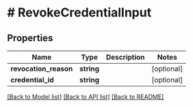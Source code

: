 # # RevokeCredentialInput

## Properties

Name | Type | Description | Notes
------------ | ------------- | ------------- | -------------
**revocation_reason** | **string** |  | [optional]
**credential_id** | **string** |  | [optional]

[[Back to Model list]](../../README.md#models) [[Back to API list]](../../README.md#endpoints) [[Back to README]](../../README.md)
